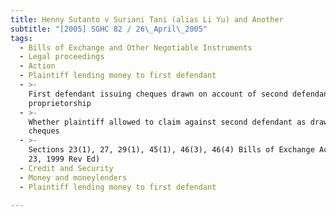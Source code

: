 ```yaml
---
title: Henny Sutanto v Suriani Tani (alias Li Yu) and Another
subtitle: "[2005] SGHC 82 / 26\_April\_2005"
tags:
  - Bills of Exchange and Other Negotiable Instruments
  - Legal proceedings
  - Action
  - Plaintiff lending money to first defendant
  - >-
    First defendant issuing cheques drawn on account of second defendant\'s sole
    proprietorship
  - >-
    Whether plaintiff allowed to claim against second defendant as drawer of
    cheques
  - >-
    Sections 23(1), 27, 29(1), 45(1), 46(3), 46(4) Bills of Exchange Act (Cap
    23, 1999 Rev Ed)
  - Credit and Security
  - Money and moneylenders
  - Plaintiff lending money to first defendant

---
```


